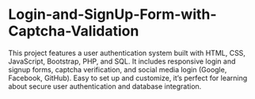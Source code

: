 # Login-and-SignUp-Form-with-Captcha-Validation
This project features a user authentication system built with HTML, CSS, JavaScript, Bootstrap, PHP, and SQL. It includes responsive login and signup forms, captcha verification, and social media login (Google, Facebook, GitHub). Easy to set up and customize, it’s perfect for learning about secure user authentication and database integration.
